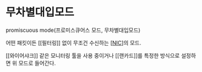 # 무차별대입모드

promiscuous mode(프로미스큐어스 모드, 무차별대입모드) 

어떤 패킷이든 [[필터링]] 없이 무조건 수신하는 [[NIC]]의 모드.  

[[와이어샤크]] 같은 모니터링 툴을 사용 중이거나 [[랜카드]]를 특정한 방식으로 설정하면 위 모드로 들어간다.  

[//begin]: # "Autogenerated link references for markdown compatibility"
[NIC]: NIC.md "NIC (랜카드)"
[//end]: # "Autogenerated link references"